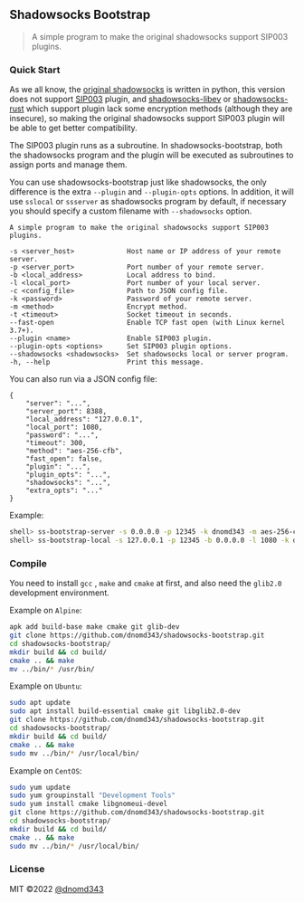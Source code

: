 ## Shadowsocks Bootstrap

> A simple program to make the original shadowsocks support SIP003 plugins.

### Quick Start

As we all know, the [original shadowsocks](https://github.com/shadowsocks/shadowsocks) is written in python, this version does not support [SIP003](https://shadowsocks.org/en/wiki/Plugin.html) plugin, and [shadowsocks-libev](https://github.com/shadowsocks/shadowsocks-libev) or [shadowsocks-rust](https://github.com/shadowsocks/shadowsocks-rust) which support plugin lack some encryption methods (although they are insecure), so making the original shadowsocks support SIP003 plugin will be able to get better compatibility.

The SIP003 plugin runs as a subroutine. In shadowsocks-bootstrap, both the shadowsocks program and the plugin will be executed as subroutines to assign ports and manage them.

You can use shadowsocks-bootstrap just like shadowsocks, the only difference is the extra `--plugin` and `--plugin-opts` options. In addition, it will use `sslocal` or `ssserver` as shadowsocks program by default, if necessary you should specify a custom filename with `--shadowsocks` option.

```
A simple program to make the original shadowsocks support SIP003 plugins.

-s <server_host>             Host name or IP address of your remote server.
-p <server_port>             Port number of your remote server.
-b <local_address>           Local address to bind.
-l <local_port>              Port number of your local server.
-c <config_file>             Path to JSON config file.
-k <password>                Password of your remote server.
-m <method>                  Encrypt method.
-t <timeout>                 Socket timeout in seconds.
--fast-open                  Enable TCP fast open (with Linux kernel 3.7+).
--plugin <name>              Enable SIP003 plugin.
--plugin-opts <options>      Set SIP003 plugin options.
--shadowsocks <shadowsocks>  Set shadowsocks local or server program.
-h, --help                   Print this message.
```

You can also run via a JSON config file:

```
{
    "server": "...",
    "server_port": 8388,
    "local_address": "127.0.0.1",
    "local_port": 1080,
    "password": "...",
    "timeout": 300,
    "method": "aes-256-cfb",
    "fast_open": false,
    "plugin": "...",
    "plugin_opts": "...",
    "shadowsocks": "...",
    "extra_opts": "..."
}
```

Example:

```bash
shell> ss-bootstrap-server -s 0.0.0.0 -p 12345 -k dnomd343 -m aes-256-ctr --shadowsocks ss-python-server --plugin obfs-server --plugin-opts "obfs=http"
shell> ss-bootstrap-local -s 127.0.0.1 -p 12345 -b 0.0.0.0 -l 1080 -k dnomd343 -m aes-256-ctr --shadowsocks ss-python-local --plugin obfs-local --plugin-opts "obfs=http;obfs-host=www.bing.com"
```

### Compile

You need to install `gcc` , `make` and `cmake` at first, and also need the `glib2.0` development environment.

Example on `Alpine`:

```bash
apk add build-base make cmake git glib-dev
git clone https://github.com/dnomd343/shadowsocks-bootstrap.git
cd shadowsocks-bootstrap/
mkdir build && cd build/
cmake .. && make
mv ../bin/* /usr/bin/
```

Example on `Ubuntu`:

```bash
sudo apt update
sudo apt install build-essential cmake git libglib2.0-dev
git clone https://github.com/dnomd343/shadowsocks-bootstrap.git
cd shadowsocks-bootstrap/
mkdir build && cd build/
cmake .. && make
sudo mv ../bin/* /usr/local/bin/
```

Example on `CentOS`:

```bash
sudo yum update
sudo yum groupinstall "Development Tools"
sudo yum install cmake libgnomeui-devel
git clone https://github.com/dnomd343/shadowsocks-bootstrap.git
cd shadowsocks-bootstrap/
mkdir build && cd build/
cmake .. && make
sudo mv ../bin/* /usr/local/bin/
```

### License

MIT ©2022 [@dnomd343](https://github.com/dnomd343)
